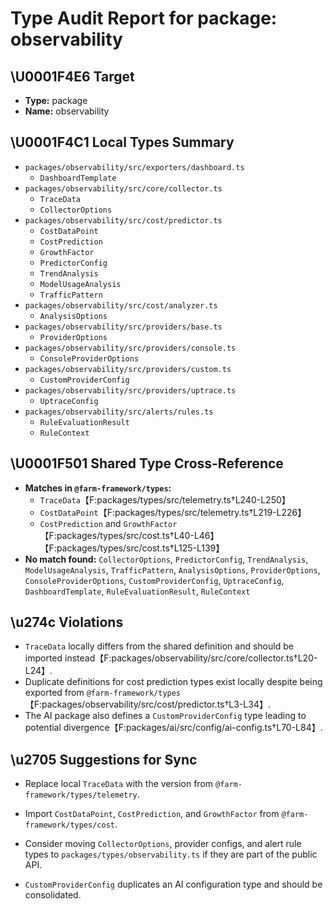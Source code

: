 # Type Audit Report for package: observability

## \U0001F4E6 Target
- **Type:** package
- **Name:** observability

## \U0001F4C1 Local Types Summary
- `packages/observability/src/exporters/dashboard.ts`
  - `DashboardTemplate`
- `packages/observability/src/core/collector.ts`
  - `TraceData`
  - `CollectorOptions`
- `packages/observability/src/cost/predictor.ts`
  - `CostDataPoint`
  - `CostPrediction`
  - `GrowthFactor`
  - `PredictorConfig`
  - `TrendAnalysis`
  - `ModelUsageAnalysis`
  - `TrafficPattern`
- `packages/observability/src/cost/analyzer.ts`
  - `AnalysisOptions`
- `packages/observability/src/providers/base.ts`
  - `ProviderOptions`
- `packages/observability/src/providers/console.ts`
  - `ConsoleProviderOptions`
- `packages/observability/src/providers/custom.ts`
  - `CustomProviderConfig`
- `packages/observability/src/providers/uptrace.ts`
  - `UptraceConfig`
- `packages/observability/src/alerts/rules.ts`
  - `RuleEvaluationResult`
  - `RuleContext`

## \U0001F501 Shared Type Cross-Reference
- **Matches in `@farm-framework/types`:**
  - `TraceData`【F:packages/types/src/telemetry.ts†L240-L250】
  - `CostDataPoint`【F:packages/types/src/telemetry.ts†L219-L226】
  - `CostPrediction` and `GrowthFactor`【F:packages/types/src/cost.ts†L40-L46】【F:packages/types/src/cost.ts†L125-L139】
- **No match found:** `CollectorOptions`, `PredictorConfig`, `TrendAnalysis`, `ModelUsageAnalysis`, `TrafficPattern`, `AnalysisOptions`, `ProviderOptions`, `ConsoleProviderOptions`, `CustomProviderConfig`, `UptraceConfig`, `DashboardTemplate`, `RuleEvaluationResult`, `RuleContext`

## \u274c Violations
- `TraceData` locally differs from the shared definition and should be imported instead【F:packages/observability/src/core/collector.ts†L20-L24】.
- Duplicate definitions for cost prediction types exist locally despite being exported from `@farm-framework/types`【F:packages/observability/src/cost/predictor.ts†L3-L34】.
- The AI package also defines a `CustomProviderConfig` type leading to potential divergence【F:packages/ai/src/config/ai-config.ts†L70-L84】.

## \u2705 Suggestions for Sync
- Replace local `TraceData` with the version from `@farm-framework/types/telemetry`.
- Import `CostDataPoint`, `CostPrediction`, and `GrowthFactor` from `@farm-framework/types/cost`.
- Consider moving `CollectorOptions`, provider configs, and alert rule types to `packages/types/observability.ts` if they are part of the public API.

- `CustomProviderConfig` duplicates an AI configuration type and should be consolidated.

